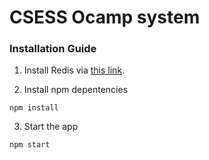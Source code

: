 # CSESS Ocamp system

### Installation Guide
1. Install Redis via [this link](https://redis.io/).

2. Install npm depentencies
```
npm install
```

3. Start the app
```
npm start
```
